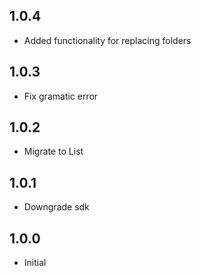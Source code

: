 ## 1.0.4
- Added functionality for replacing folders

## 1.0.3
- Fix gramatic error

## 1.0.2
- Migrate to List

## 1.0.1
- Downgrade sdk

## 1.0.0
- Initial
